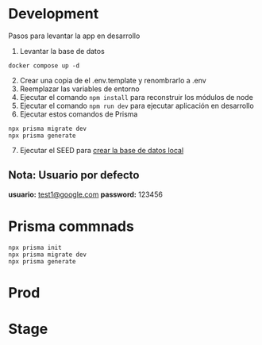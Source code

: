 # Development
Pasos para levantar la app en desarrollo


1. Levantar la base de datos
```
docker compose up -d
```

2. Crear una copia de el .env.template y renombrarlo a .env
3. Reemplazar las variables de entorno
4. Ejecutar el comando ```npm install``` para reconstruir los módulos de node
5. Ejecutar el comando ```npm run dev``` para ejecutar aplicación en desarrollo
6. Ejecutar estos comandos de Prisma
```
npx prisma migrate dev
npx prisma generate
```
7. Ejecutar el SEED para [crear la base de datos local](localhost:3000/api/seed)


## Nota: Usuario por defecto
__usuario:__  test1@google.com
__password:__ 123456


# Prisma commnads
```
npx prisma init
npx prisma migrate dev
npx prisma generate

```



# Prod


# Stage